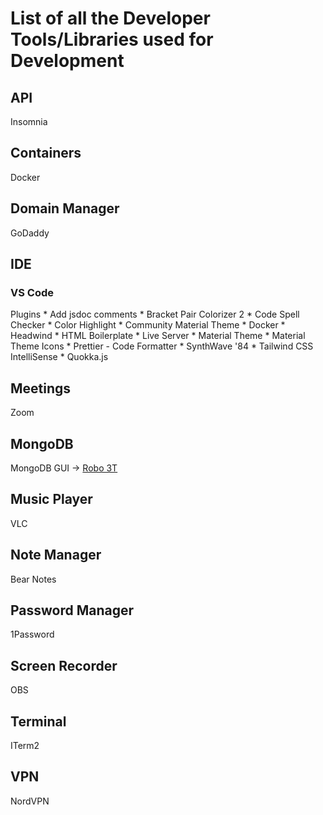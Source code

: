 # List of all the Developer Tools/Libraries used for Development

## API
Insomnia

## Containers
Docker

## Domain Manager
GoDaddy

## IDE
### VS Code
  Plugins
    * Add jsdoc comments
    * Bracket Pair Colorizer 2
    * Code Spell Checker
    * Color Highlight
    * Community Material Theme
    * Docker
    * Headwind
    * HTML Boilerplate
    * Live Server
    * Material Theme
    * Material Theme Icons
    * Prettier - Code Formatter
    * SynthWave '84
    * Tailwind CSS IntelliSense
    * Quokka.js

## Meetings
Zoom

## MongoDB
MongoDB GUI -> [Robo 3T](https://robomongo.org/download)

## Music Player
VLC

## Note Manager
Bear
Notes

## Password Manager
1Password

## Screen Recorder
OBS

## Terminal
ITerm2

## VPN
NordVPN
